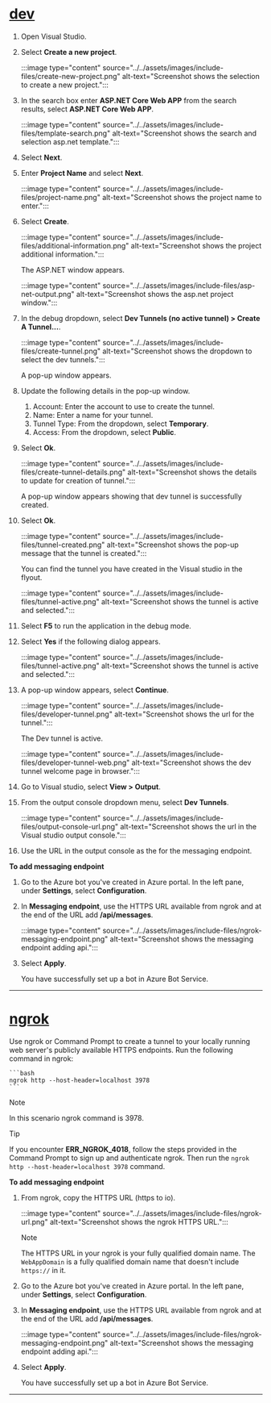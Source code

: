 
# [dev](#tab/dev)

1.	Open Visual Studio.
1.	Select **Create a new project**.
    
    :::image type="content" source="../../assets/images/include-files/create-new-project.png" alt-text="Screenshot shows the selection to create a new project.":::
    
1.	In the search box enter **ASP.NET Core Web APP** from the search results, select **ASP.NET Core Web APP**.

    :::image type="content" source="../../assets/images/include-files/template-search.png" alt-text="Screenshot shows the search and selection asp.net template.":::

1.	Select **Next**.
    
1.	Enter **Project Name** and select **Next**.
    
    :::image type="content" source="../../assets/images/include-files/project-name.png" alt-text="Screenshot shows the project name to enter.":::

1.	Select **Create**.

    :::image type="content" source="../../assets/images/include-files/additional-information.png" alt-text="Screenshot shows the project additional information.":::

    The ASP.NET window appears.

    :::image type="content" source="../../assets/images/include-files/asp-net-output.png" alt-text="Screenshot shows the asp.net project window.":::
    
1.	In the debug dropdown, select **Dev Tunnels (no active tunnel) > Create A Tunnel...**.

    :::image type="content" source="../../assets/images/include-files/create-tunnel.png" alt-text="Screenshot shows the dropdown to select the dev tunnels.":::
    
    A pop-up window appears.

1.	Update the following details in the pop-up window.

    1.	Account: Enter the account to use to create the tunnel.
    1.	Name: Enter a name for your tunnel.
    1.	Tunnel Type: From the dropdown, select **Temporary**.
    1.	Access: From the dropdown, select **Public**.

1.	Select **Ok**.

    :::image type="content" source="../../assets/images/include-files/create-tunnel-details.png" alt-text="Screenshot shows the details to update for creation of tunnel.":::
    
    A pop-up window appears showing that dev tunnel is successfully created. 

1.	Select **Ok**.

    :::image type="content" source="../../assets/images/include-files/tunnel-created.png" alt-text="Screenshot shows the pop-up message that the tunnel is created.":::
    
    You can find the tunnel you have created in the Visual studio in the flyout.
  
    :::image type="content" source="../../assets/images/include-files/tunnel-active.png" alt-text="Screenshot shows the tunnel is active and selected.":::
    
1.	Select **F5** to run the application in the debug mode.

1.	Select **Yes** if the following dialog appears.

    :::image type="content" source="../../assets/images/include-files/tunnel-active.png" alt-text="Screenshot shows the tunnel is active and selected."::: 

1.	A pop-up window appears, select **Continue**.

    :::image type="content" source="../../assets/images/include-files/developer-tunnel.png" alt-text="Screenshot shows the url for the tunnel.":::

    The Dev tunnel is active.

    :::image type="content" source="../../assets/images/include-files/developer-tunnel-web.png" alt-text="Screenshot shows the dev tunnel welcome page in browser.":::
    
1.	Go to Visual studio, select **View > Output**.

1.	From the output console dropdown menu, select **Dev Tunnels**.

    :::image type="content" source="../../assets/images/include-files/output-console-url.png" alt-text="Screenshot shows the url in the Visual studio output console.":::
    
1.	Use the URL in the output console as the for the messaging endpoint.

**To add messaging endpoint**

1.  Go to the Azure bot you've created in Azure portal. In the left pane, under **Settings**, select **Configuration**.

1.  In **Messaging endpoint**, use the HTTPS URL available from ngrok and at the end of the URL add **/api/messages**.

    :::image type="content" source="../../assets/images/include-files/ngrok-messaging-endpoint.png" alt-text="Screenshot shows the messaging endpoint adding api.":::

1. Select **Apply**.

    You have successfully set up a bot in Azure Bot Service.

---

# [ngrok](#tab/ngrok)
    
Use ngrok or Command Prompt to create a tunnel to your locally running web server's publicly available HTTPS endpoints. Run the following command in ngrok:

    ```bash
    ngrok http --host-header=localhost 3978
    ```

> [!NOTE]
> In this scenario ngrok command is 3978.

> [!TIP]
> If you encounter **ERR_NGROK_4018**, follow the steps provided in the Command Prompt to sign up and authenticate ngrok. Then run the `ngrok http --host-header=localhost 3978` command.

**To add messaging endpoint**

1. From ngrok, copy the HTTPS URL (https to io).

    :::image type="content" source="../../assets/images/include-files/ngrok-url.png" alt-text="Screenshot shows the ngrok HTTPS URL.":::
    
    > [!NOTE]
    > The HTTPS URL in your ngrok is your fully qualified domain name.
    > The `WebAppDomain` is a fully qualified domain name that doesn't include `https://` in it.

1.  Go to the Azure bot you've created in Azure portal. In the left pane, under **Settings**, select **Configuration**.

1.  In **Messaging endpoint**, use the HTTPS URL available from ngrok and at the end of the URL add **/api/messages**.

    :::image type="content" source="../../assets/images/include-files/ngrok-messaging-endpoint.png" alt-text="Screenshot shows the messaging endpoint adding api.":::

1. Select **Apply**.

    You have successfully set up a bot in Azure Bot Service.
---   

